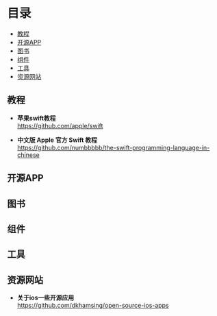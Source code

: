 # 目录
* [教程](#教程)
* [开源APP](#开源app)
* [图书](#图书)
* [组件](#组件)
* [工具](#工具)
* [资源网站](#资源网站)

## 教程

* **苹果swift教程**<br>
https://github.com/apple/swift

* **中文版 Apple 官方 Swift 教程**<br>
https://github.com/numbbbbb/the-swift-programming-language-in-chinese

## 开源APP

## 图书

## 组件

## 工具

## 资源网站

* **关于ios一些开源应用**<br>
https://github.com/dkhamsing/open-source-ios-apps
